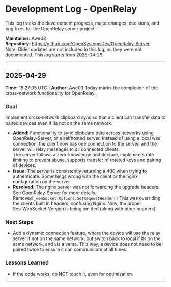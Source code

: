 # Development Log - OpenRelay

This log tracks the development progress, major changes, decisions, and bug fixes for the OpenRelay server project.

**Maintainer:** Awe03  
**Repository:** https://github.com/OpenSystemsDev/OpenRelay-Server  
Note: Older updates are not included in this log, as they were not documented. This log starts from 2025-04-29.

---

## 2025-04-29

**Time:** 16:27:05 UTC | **Author:** Awe03
Today marks the completion of the cross-network functionality for OpenRelay.

### Goal  
Implement cross‑network clipboard sync so that a client can transfer data to paired devices even if its not on the same network.

*   **Added:**  Functionality to sync clipboard data across networks using OpenRelay-Server, or a selfhosted server.
Instead of using a local wss connection, the client now has one connection to the server, and the server will relay messages to all connected clients.  
The server follows a zero-knowledge architecture, implements rate limiting to prevent abuse, supports transfer of rotated keys and pairing of devices.
*   **Issue:**  The server is consistently returning a 400 when trying to authenticate. Somethings wrong with the client or the nginx configuration on the server
*   **Resolved:**  The nginx server was not forwarding the upgrade headers. See OpenRelay-Server for more details.  
Removed `_webSocket.Options.SetRequestHeader()` This was overriding the clients built in headers, confusing Nginx. Now, the proper Sec‑WebSocket‑Version is being emitted (along with other headers)

### Next Steps  
- Add a dynamic connection feature, where the device will use the relay server if not on the same network, but switch back to local if its on the same network, and vis a versa. This way, a device does not need to be paired twice to ensure it can communicate at all times.

### Lessons Learned  
- If the code works, do NOT touch it, even for optimization.
---